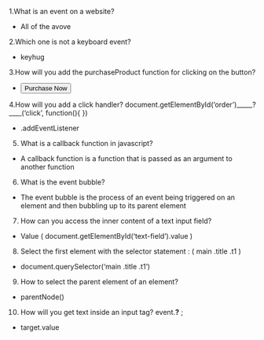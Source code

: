 1.What is an event on a website?
- All of the avove

2.Which one is not a keyboard event?
- keyhug

3.How will you add the purchaseProduct function for clicking on the button?
- <button onclick="purchaseProduct()">Purchase Now</button>


4.How will you add a click handler?
document.getElementById(‘order’)_____?____(‘click’, function(){ })
- .addEventListener

5. What is a callback function in javascript?
- A callback function is a function that is passed as an argument to another function

6. What is the event bubble?
- The event bubble is the process of an event being triggered on an element and then bubbling up to its parent element

7. How can you access the inner content of a text input field?
-  Value ( document.getElementById(‘text-field’).value )

8. Select the first element with the selector statement : ( main .title .t1 )
- document.querySelector(‘main .title .t1’)

9. How to select the parent element of an element?
- parentNode()

10. How will you get text inside an input tag? event.__?__ ;
- target.value
